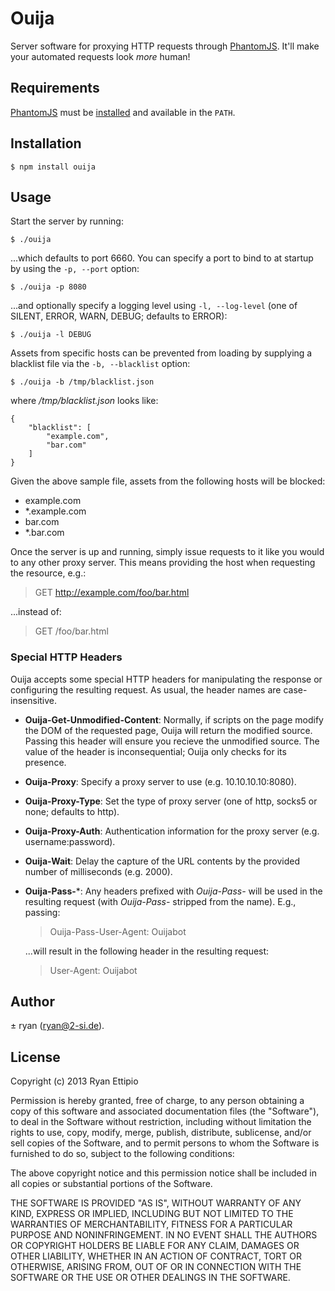 # Ouija

Server software for proxying HTTP requests through
[PhantomJS](http://phantomjs.org). It'll make your automated requests look
*more* human!

## Requirements

[PhantomJS](http://phantomjs.org) must be
[installed](http://phantomjs.org/download.html) and available in the `PATH`.

## Installation

```
$ npm install ouija
```

## Usage

Start the server by running:

```
$ ./ouija
```

...which defaults to port 6660. You can specify a port to bind to at startup by
using the `-p, --port` option:

```
$ ./ouija -p 8080
```

...and optionally specify a logging level using `-l, --log-level` (one of
SILENT, ERROR, WARN, DEBUG; defaults to ERROR):


```
$ ./ouija -l DEBUG
```

Assets from specific hosts can be prevented from loading by supplying a blacklist file via the `-b, --blacklist` option:

```
$ ./ouija -b /tmp/blacklist.json
```

where */tmp/blacklist.json* looks like:

```
{
    "blacklist": [
        "example.com",
        "bar.com"
    ]
}
```

Given the above sample file, assets from the following hosts will be blocked:

 - example.com
 - *.example.com
 - bar.com
 - *.bar.com

Once the server is up and running, simply issue requests to it like you would
to any other proxy server. This means providing the host when requesting the
resource, e.g.:

 > GET http://example.com/foo/bar.html

...instead of:

 > GET /foo/bar.html

### Special HTTP Headers

Ouija accepts some special HTTP headers for manipulating the response or
configuring the resulting request. As usual, the header names are
case-insensitive.

 - **Ouija-Get-Unmodified-Content**: Normally, if scripts on the page modify
   the DOM of the requested page, Ouija will return the modified source.
   Passing this header will ensure you recieve the unmodified source. The value
   of the header is inconsequential; Ouija only checks for its presence.

 - **Ouija-Proxy**: Specify a proxy server to use (e.g. 10.10.10.10:8080).

 - **Ouija-Proxy-Type**: Set the type of proxy server (one of http, socks5 or 
   none; defaults to http).

 - **Ouija-Proxy-Auth**: Authentication information for the proxy server
   (e.g. username:password).

 - **Ouija-Wait**: Delay the capture of the URL contents by the provided number 
   of milliseconds (e.g. 2000).

 - **Ouija-Pass-***: Any headers prefixed with *Ouija-Pass-* will be used in
   the resulting request (with *Ouija-Pass-* stripped from the name). E.g.,
   passing:

    > Ouija-Pass-User-Agent: Ouijabot

   ...will result in the following header in the resulting request:

    > User-Agent: Ouijabot

## Author

± ryan (ryan@2-si.de).

## License

Copyright (c) 2013 Ryan Ettipio

Permission is hereby granted, free of charge, to any person obtaining a copy of
this software and associated documentation files (the "Software"), to deal in
the Software without restriction, including without limitation the rights to
use, copy, modify, merge, publish, distribute, sublicense, and/or sell copies
of the Software, and to permit persons to whom the Software is furnished to do
so, subject to the following conditions:

The above copyright notice and this permission notice shall be included in all
copies or substantial portions of the Software.

THE SOFTWARE IS PROVIDED "AS IS", WITHOUT WARRANTY OF ANY KIND, EXPRESS OR
IMPLIED, INCLUDING BUT NOT LIMITED TO THE WARRANTIES OF MERCHANTABILITY,
FITNESS FOR A PARTICULAR PURPOSE AND NONINFRINGEMENT. IN NO EVENT SHALL THE
AUTHORS OR COPYRIGHT HOLDERS BE LIABLE FOR ANY CLAIM, DAMAGES OR OTHER
LIABILITY, WHETHER IN AN ACTION OF CONTRACT, TORT OR OTHERWISE, ARISING FROM,
OUT OF OR IN CONNECTION WITH THE SOFTWARE OR THE USE OR OTHER DEALINGS IN THE
SOFTWARE.
